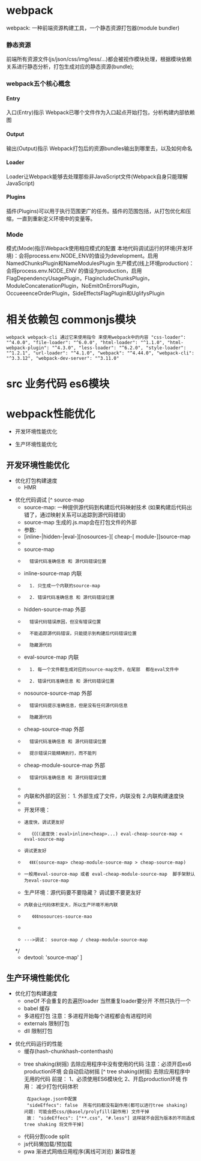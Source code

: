 # webpack
webpack: 一种前端资源构建工具，一个静态资源打包器(module bundler)
### 静态资源
前端所有资源文件(js/json/css/img/less/...)都会被视作模块处理，根据模块依赖关系进行静态分析，打包生成对应的静态资源(bundle);
### webpack五个核心概念
#### Entry
入口(Entry)指示 Webpack已哪个文件作为入口起点开始打包，分析构建内部依赖图
#### Output
输出(Output)指示 Webpack打包后的资源bundles输出到哪里去，以及如何命名
#### Loader
Loader让Webpack能够去处理那些非JavaScript文件(Webpack自身只能理解JavaScript)
#### Plugins
插件(Plugins)可以用于执行范围更广的任务。插件的范围包括，从打包优化和压缩，一直到重新定义环境中的变量等。
### Mode
模式(Mode)指示Webpack使用相应模式的配置
本地代码调试运行的环境(开发环境)：会将process.env.NODE_ENV的值设为development。启用NamedChunksPlugin和NameModulesPlugin
生产模式(线上环境production)：会将process.env.NODE_ENV 的值设为production，启用FlagDependencyUsagePlugin，FlagincludeChunksPlugin，ModuleConcatenationPlugin，NoEmitOnErrorsPlugin，OccueeenceOrderPlugin，SideEffectsFlagPlugin和UglifysPlugin





# 相关依赖包 commonjs模块
`
webpack
webpack-cli 通过它来使用指令 来使用webpack中的内容
"css-loader": "^4.0.0",
"file-loader": "^6.0.0",
"html-loader": "^1.1.0",
"html-webpack-plugin": "^4.3.0",
"less-loader": "^6.2.0",
"style-loader": "^1.2.1",
"url-loader": "^4.1.0",
"webpack": "^4.44.0",
"webpack-cli": "^3.3.12",
"webpack-dev-server": "^3.11.0"
`






# src 业务代码 es6模块

# webpack性能优化
* 开发环境性能优化
+ 生产环境性能优化


## 开发环境性能优化
+ 优化打包构建速度
  - HMR
- 优化代码调试
  [^ source-map
     * source-map:  一种提供源代码到构建后代码映射技术 (如果构建后代码出错了，通过映射关系可以追踪到源代码错误)
     *  source-map 生成的.js.map会在打包文件的外部
     * 参数: 
     *    [inline-|hidden-|eval-][nosources-][ cheap-[ module-]]source-map
     * 
     *    source-map
     *       错误代码准确信息 和 源代码错误位置
     *    inline-source-map 内联
     *       1. 只生成一个内联的source-map
     *       2. 错误代码准确信息 和 源代码错误位置
     *    hidden-source-map 外部
     *       错误代码错误原因，但没有错误位置
     *       不能追踪源代码错误，只能提示到构建后代码错误位置
     *       隐藏源代码
     *    eval-source-map  内联
     *       1. 每一个文件都生成对应的source-map文件，在尾部  都在eval文件中
     *       2. 错误代码准确信息 和 源代码错误位置
     *    nosource-source-map  外部
     *       错误代码提示准确信息，但是没有任何源代码信息
     *       隐藏源代码
     *    cheap-source-map  外部
     *       错误代码准确信息 和 源代码错误位置
     *       提示错误只能精确到行，而不能列
     *    cheap-module-source-map  外部
     *       错误代码准确信息 和 源代码错误位置
     * 
     *    内联和外部的区别： 1. 外部生成了文件，内联没有 2.内联构建速度快
     * 
     * 开发环境：
     *     速度快，调试更友好
     *       《《《(速度快：eval>inline>cheap>...) eval-cheap-source-map < eval-source-map
     *     调试更友好
     *       《《《(source-map> cheap-module-source-map > cheap-source-map)
     *     一般用eval-source-map 或者 eval-cheap-module-source-map  脚手架默认为eval-source-map
     * 生产环境：源代码要不要隐藏？ 调试要不要更友好
     *     内联会让代码体积变大，所以生产环境不用内联
     *        《《《nosources-source-mao
     * 
     *     --->调试： source-map / cheap-module-source-map
     */
    + devtool: 'source-map'
  ]

 ## 生产环境性能优化
 * 优化打包构建速度
   * oneOf 不会重复的去遍历loader 当然重复loader要分开 不然只执行一个
   * babel 缓存
   + 多进程打包   注意：多进程开始每个进程都会有进程时间
   * externals  限制打包
   * dll 限制打包
 + 优化代码运行的性能
   + 缓存(hash-chunkhash-contenthash)
   - tree shaking(树摇) 去除应用程序中没有使用的代码   注意：必须开启es6  production环境 会自动启动树摇
        [^ tree shaking(树摇)  去除应用程序中无用的代码
          前提： 1、必须使用ES6模块化  2、开启production环境
          作用： 减少打包代码体积
        
          在package.json中配置
          "sideEffecs": false  所有代码都没有副作用(都可以进行tree shaking)  问题: 可能会把css/@basel/prolyfill(副作用) 文件干掉
          故： "sideEffecs": ["**.css", "#.less"] 这样就不会因为版本的不同造成tree shaking 将文件干掉]
    + 代码分割code split
    + js代码懒加载/预加载
    + pwa 渐进式网络应用程序(离线可浏览)  兼容性差
    